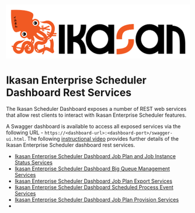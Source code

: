 ![IKASAN](../../../developer/docs/quickstart-images/Ikasan-title-transparent.png)

# Ikasan Enterprise Scheduler Dashboard Rest Services
The Ikasan Scheduler Dashboard exposes a number of REST web services that allow rest clients 
to interact with Ikasan Enterprise Scheduler features.  

A Swagger dashboard is available to access all exposed services via the following URL - `https://<dashboard-url>:<dashboard-port>/swagger-ui.html`. 
The following [instructional video](https://youtu.be/WO386Mj-IOg) provides further details of the Ikasan Enterprise Scheduler dashboard rest services.
- [Ikasan Enterprise Scheduler Dashboard Job Plan and Job Instance Status Services](./job-plan-instance-status.md)
- [Ikasan Enterprise Scheduler Dashboard Big Queue Management Services](./big-queue-services-dashboard.md)
- [Ikasan Enterprise Scheduler Dashboard Job Plan Export Services](./job-plan-export-service.md)
- [Ikasan Enterprise Scheduler Dashboard Scheduled Process Event Services](./scheduled-process-event-service.md)
- [Ikasan Enterprise Scheduler Dashboard Job Plan Provision Services](./job-plan-provision-service.md)
- 


